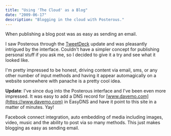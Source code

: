 ```yaml
---
title: "Using 'The Cloud' as a Blog"
date: "2009-06-17"
description: "Blogging in the cloud with Posterous."
---
```


<aside class="tldr">
When publishing a blog post was as easy as sending an email.
</aside>

I saw Posterous through the [TweetDeck](https://www.tweetdeck.com) update and was pleasantly intrigued by the interface. Couldn't have a simpler concept for publishing personal stuff if you ask me, so I decided to give it a try and see what it looked like.

I'm pretty impressed to be honest, driving content via email, sms, or any other number of input methods and having it appear automagically on a website somewhere with panache is a pretty cool idea.

**Update**: I've since dug into the Posterous interface and I've been even more impressed. It was easy to add a DNS record for [www.davemo.com](https://www.davemo.com) in EasyDNS and have it point to this site in a matter of minutes. Yay!

Facebook connect integration, auto embedding of media including images, video, music and the ability to post via so many methods. This just makes blogging as easy as sending email.

